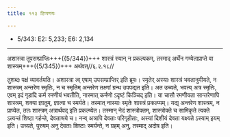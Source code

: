 ```yaml
---
title: ११३ टिप्पणयः

---
```

- 5/343: E2: 5,233; E6: 2,134

____________________________________________


अशास्त्रा तूपसम्प्राप्तिः+++({5/344})+++ शास्त्रं स्यान् न प्रकल्पकम्, तस्माद् अर्थेन गम्येताप्राप्ते वा शास्त्रम्+++({5/345})+++ अर्थवत्//६.२.१८//

तुशब्दः पक्षं व्यावर्तयति। अशास्त्रा त्व् एषाम् उपसम्प्राप्तिर् इति ब्रूमः। स्मृतेर् अस्याः शास्त्रं भवतानुमीयते, न शास्त्रम् अन्तरेण स्मृतिः, न च स्मृतिम् अन्तरेण तक्ष्णां ग्रन्थ उपपद्यत इति। अत उच्यते, भवत्य् अत्र स्मृतिः, एवम् इदं गृहादि कर्म रमणीयं भवतीति, नास्मात् कर्मणो ऽदृष्टं किञ्चिद् इति। या चासौ रमणीयता सान्तरेणापि शास्त्रम्, शक्या ज्ञातुम्, ज्ञात्वा च स्मर्यते। तस्मात् नास्याः स्मृतेः शास्त्रं
प्रकल्प्यम्। यद्य् अन्तरेण शास्त्रम्, न प्राप्येत, ततः शास्त्रम् अत्रार्थवद् इति प्रकल्प्येत। तस्मान् नेदं शास्त्रोक्तम्, शास्त्रोक्ते च सामिकृते त्यक्ते ऽत्यन्तं शिष्टा गर्हन्ते, देवताश्रये च। नन्व् अत्रापि देवताः परिगृहीताः, अस्यां दिशीयं देवता यक्ष्यते ऽस्याम् इयम् इति। उच्यते, पुरुषम् अनु देवताः शिष्टाः स्मर्यन्ते, न ग्रहम् अनु, तस्माद् अदोष इति।